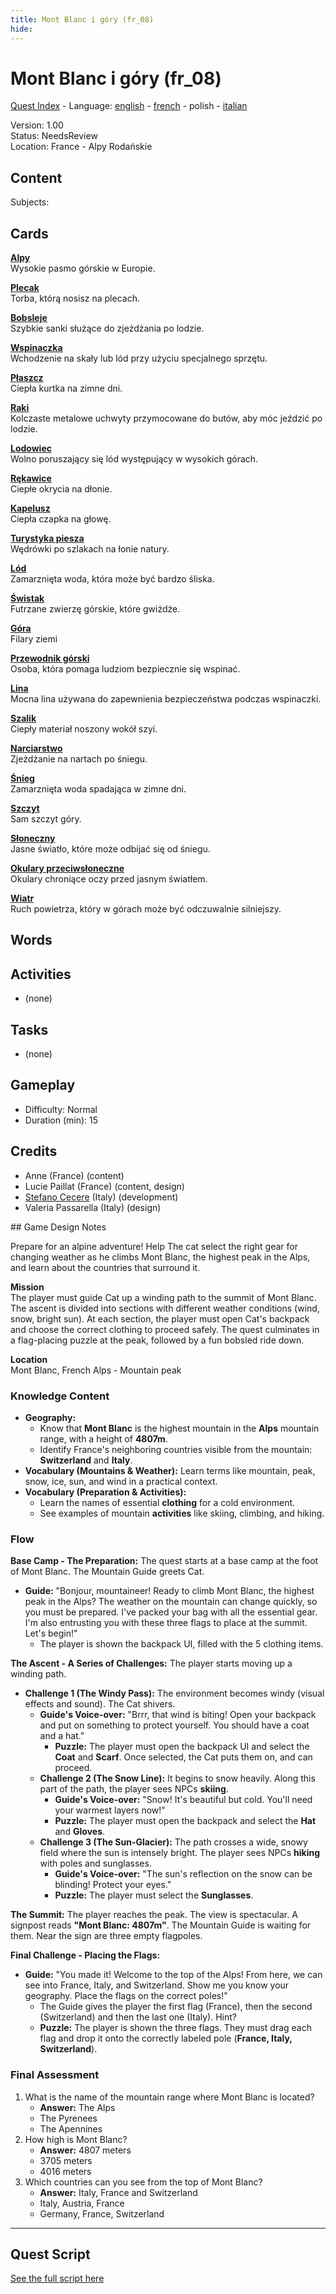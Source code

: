 ```yaml
---
title: Mont Blanc i góry (fr_08)
hide:
---
```


# Mont Blanc i góry (fr_08)
[Quest Index](./index.pl.md) - Language: [english](./fr_08.md) - [french](./fr_08.fr.md) - polish - [italian](./fr_08.it.md)

Version: 1.00  
Status: NeedsReview  
Location: France - Alpy Rodańskie

## Content
Subjects: 



## Cards
**[Alpy](../cards/index.md#alps)**  
Wysokie pasmo górskie w Europie.  

**[Plecak](../cards/index.md#backpack)**  
Torba, którą nosisz na plecach.  

**[Bobsleje](../cards/index.md#bobsled)**  
Szybkie sanki służące do zjeżdżania po lodzie.  

**[Wspinaczka](../cards/index.md#climbing)**  
Wchodzenie na skały lub lód przy użyciu specjalnego sprzętu.  

**[Płaszcz](../cards/index.md#coat)**  
Ciepła kurtka na zimne dni.  

**[Raki](../cards/index.md#crampons)**  
Kolczaste metalowe uchwyty przymocowane do butów, aby móc jeździć po lodzie.  

**[Lodowiec](../cards/index.md#glacier)**  
Wolno poruszający się lód występujący w wysokich górach.  

**[Rękawice](../cards/index.md#gloves)**  
Ciepłe okrycia na dłonie.  

**[Kapelusz](../cards/index.md#hat)**  
Ciepła czapka na głowę.  

**[Turystyka piesza](../cards/index.md#hiking)**  
Wędrówki po szlakach na łonie natury.  

**[Lód](../cards/index.md#ice)**  
Zamarznięta woda, która może być bardzo śliska.  

**[Świstak](../cards/index.md#marmot)**  
Futrzane zwierzę górskie, które gwiżdże.  

**[Góra](../cards/index.md#mountain)**  
Filary ziemi  

**[Przewodnik górski](../cards/index.md#mountain_guide)**  
Osoba, która pomaga ludziom bezpiecznie się wspinać.  

**[Lina](../cards/index.md#rope)**  
Mocna lina używana do zapewnienia bezpieczeństwa podczas wspinaczki.  

**[Szalik](../cards/index.md#scarf)**  
Ciepły materiał noszony wokół szyi.  

**[Narciarstwo](../cards/index.md#skiing)**  
Zjeżdżanie na nartach po śniegu.  

**[Śnieg](../cards/index.md#snow)**  
Zamarznięta woda spadająca w zimne dni.  

**[Szczyt](../cards/index.md#summit)**  
Sam szczyt góry.  

**[Słoneczny](../cards/index.md#sun)**  
Jasne światło, które może odbijać się od śniegu.  

**[Okulary przeciwsłoneczne](../cards/index.md#sunglasses)**  
Okulary chroniące oczy przed jasnym światłem.  

**[Wiatr](../cards/index.md#wind)**  
Ruch powietrza, który w górach może być odczuwalnie silniejszy.  

## Words
## Activities
- (none)

## Tasks
- (none)
## Gameplay
- Difficulty: Normal
- Duration (min): 15
## Credits
- Anne (France) (content)
- Lucie Paillat (France) (content, design)
- [Stefano Cecere](https://stefanocecere.com) (Italy) (development)
- Valeria Passarella (Italy) (design)

## Game Design Notes

Prepare for an alpine adventure! Help The cat select the right gear for changing weather as he climbs Mont Blanc, the highest peak in the Alps, and learn about the countries that surround it.

**Mission**  
The player must guide Cat up a winding path to the summit of Mont Blanc. The ascent is divided into sections with different weather conditions (wind, snow, bright sun). At each section, the player must open Cat's backpack and choose the correct clothing to proceed safely. The quest culminates in a flag-placing puzzle at the peak, followed by a fun bobsled ride down.

**Location**  
Mont Blanc, French Alps - Mountain peak

### Knowledge Content

- **Geography:**  
  - Know that **Mont Blanc** is the highest mountain in the **Alps** mountain range, with a height of **4807m**.  
  - Identify France's neighboring countries visible from the mountain: **Switzerland** and **Italy**.  
- **Vocabulary (Mountains & Weather):** Learn terms like mountain, peak, snow, ice, sun, and wind in a practical context.  
- **Vocabulary (Preparation & Activities):**  
  - Learn the names of essential **clothing** for a cold environment.  
  - See examples of mountain **activities** like skiing, climbing, and hiking.

### Flow

**Base Camp \- The Preparation:** The quest starts at a base camp at the foot of Mont Blanc. The Mountain Guide greets Cat.

- **Guide:** "Bonjour, mountaineer\! Ready to climb Mont Blanc, the highest peak in the Alps? The weather on the mountain can change quickly, so you must be prepared. I've packed your bag with all the essential gear. I'm also entrusting you with these three flags to place at the summit. Let's begin\!"  
  - The player is shown the backpack UI, filled with the 5 clothing items.

**The Ascent \- A Series of Challenges:** The player starts moving up a winding path.

- **Challenge 1 (The Windy Pass):** The environment becomes windy (visual effects and sound). The Cat shivers.  
  - **Guide's Voice-over:** "Brrr, that wind is biting\! Open your backpack and put on something to protect yourself. You should have a coat and a hat."  
    - **Puzzle:** The player must open the backpack UI and select the **Coat** and **Scarf**. Once selected, the Cat puts them on, and can proceed.  
  - **Challenge 2 (The Snow Line):** It begins to snow heavily. Along this part of the path, the player sees NPCs **skiing**.  
    - **Guide's Voice-over:** "Snow\! It's beautiful but cold. You'll need your warmest layers now\!"  
    - **Puzzle:** The player must open the backpack and select the **Hat** and **Gloves**.  
  - **Challenge 3 (The Sun-Glacier):** The path crosses a wide, snowy field where the sun is intensely bright. The player sees NPCs **hiking** with poles and sunglasses.  
    - **Guide's Voice-over:** "The sun's reflection on the snow can be blinding\! Protect your eyes."  
    - **Puzzle:** The player must select the **Sunglasses**.

**The Summit:** The player reaches the peak. The view is spectacular. A signpost reads **"Mont Blanc: 4807m"**. The Mountain Guide is waiting for them. Near the sign are three empty flagpoles.

**Final Challenge \- Placing the Flags:**

- **Guide:** "You made it\! Welcome to the top of the Alps\! From here, we can see into France, Italy, and Switzerland. Show me you know your geography. Place the flags on the correct poles\!"  
  - The Guide gives the player the first flag (France), then the second (Switzerland) and then the last one (Italy). Hint?  
  - **Puzzle:** The player is shown the three flags. They must drag each flag and drop it onto the correctly labeled pole (**France, Italy, Switzerland**).

### Final Assessment

1. What is the name of the mountain range where Mont Blanc is located?  
   - **Answer:** The Alps  
   - The Pyrenees  
   - The Apennines  
2. How high is Mont Blanc?  
   - **Answer:** 4807 meters  
   - 3705 meters  
   - 4016 meters  
3. Which countries can you see from the top of Mont Blanc?  
   - **Answer:** Italy, France and Switzerland  
   - Italy, Austria, France  
   - Germany, France, Switzerland


---

## Quest Script

[See the full script here](./fr_08-script.pl.md)
